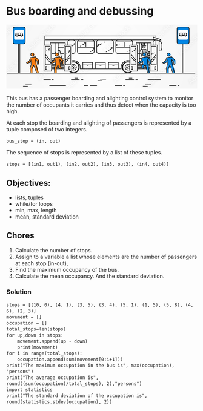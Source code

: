 # Bus boarding and debussing

![](https://github.com/RealXun/Bus_boarding_and_debussing/blob/main/Resources/Bus%20In%20Out.png)

This bus has a passenger boarding and alighting control system to monitor the number of occupants it carries and thus detect when the capacity is too high.

At each stop the boarding and alighting of passengers is represented by a tuple composed of two integers.
```
bus_stop = (in, out)
```
The sequence of stops is represented by a list of these tuples.
```
stops = [(in1, out1), (in2, out2), (in3, out3), (in4, out4)]
```

## Objectives:
* lists, tuples
* while/for loops
* min, max, length
* mean, standard deviation

## Chores
1. Calculate the number of stops.
2. Assign to a variable a list whose elements are the number of passengers at each stop (in-out),
3. Find the maximum occupancy of the bus.
4. Calculate the mean occupancy. And the standard deviation.

### Solution
```
stops = [(10, 0), (4, 1), (3, 5), (3, 4), (5, 1), (1, 5), (5, 8), (4, 6), (2, 3)]
movement = []
occupation = []
total_stops=len(stops)
for up,down in stops:
    movement.append(up - down)
    print(movement)
for i in range(total_stops):
    occupation.append(sum(movement[0:i+1]))
print("The maximum occupation in the bus is", max(occupation), "persons")
print("The average occupation is", round((sum(occupation)/total_stops), 2),"persons")
import statistics
print("The standard deviation of the occupation is", round(statistics.stdev(occupation), 2))
```
